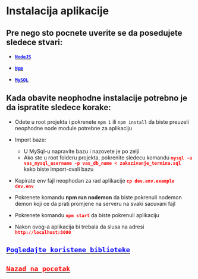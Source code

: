 # Instalacija aplikacije

## Pre nego sto pocnete uverite se da posedujete sledece stvari:

* [**<b style="color:blue">`NodeJS`</b>**](https://nodejs.org/en/download/)

* [**<b style="color:blue">`Npm`</b>**](https://www.npmjs.com/package/download)

* [**<b style="color:blue">`MySQL`</b>**](https://www.mysql.com/downloads/)

## Kada obavite neophodne instalacije potrebno je da ispratite sledece korake:

* Odete u root projekta i pokrenete `npm i` ili `npm install` da biste preuzeli neophodne node module potrebne za aplikaciju 

* Import baze:
	* U MySql-u napravite bazu i nazovete je po zelji
	* Ako ste u root folderu projekta, pokrenite sledecu komandu <b style="color:red">`mysql -u vas_mysql_username -p vas_db_name < zakazivanje_termina.sql`</b> kako biste import-ovali bazu

* Kopirate env fajl neophodan za rad aplikacije <b style="color:red">`cp dev.env.example dev.env`</b>

* Pokrenete komandu <b>npm run nodemon</b> da biste pokrenuli nodemon demon koji ce da prati promjene na serveru na svaki sacuvani fajl

* Pokrenete komandu <b style="color:red">`npm start`</b> da biste pokrenuli aplikaciju

* Nakon ovog-a aplikacija bi trebala da slusa na adresi <b style="color:red">`http://localhost:8000`</b>

## [<b style="color:blue">`Pogledajte koristene biblioteke`</b>](/requirements)

## [ <b style='color:red'>`Nazad na pocetak`</b>](/)
